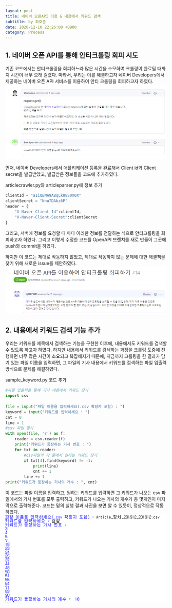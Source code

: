 ```yaml
---
layout: post
title: 네이버 오픈API 이용 & 내용에서 키워드 검색
subtitle: by 최호준
date: 2020-12-10 22:26:00 +0900
category: Process
---
```


## 1. 네이버 오픈 API를 통해 안티크롤링 회피 시도

기존 코드에서는 안티크롤링을 회피하느라 많은 시간을 소모하여 크롤링이 완료될 때까지 시간이 너무 오래 걸렸다.
따라서, 우리는 이를 해결하고자 네이버 Developers에서 제공하는 네이버 오픈 API 서비스를 이용하여 안티 크롤링을 회피하고자 하였다.
![issue4](../assets/img/issue4.PNG)

먼저, 네이버 Developers에서 애플리케이션 등록을 완료해서 Client id와 Client secret을 발급받았고, 발급받은 정보들을 코드에 추가하였다.

articlecrawler.py와 articleparser.py에 정보 추가
```python
clientId = "a1iQBNA9ABqLk88S0m0X"
clientSecret = "NnuTDAbz6P"
header = {
    "X-Naver-Client-Id":clientId,
    "X-Naver-Client-Secret":clientSecret
}
```

그리고, 서버에 정보를 요청할 때 마다 이러한 정보를 전달하는 식으로 안티크롤링을 회피하고자 하였다.
그리고 이렇게 수정한 코드를 OpenAPI 브랜치를 새로 만들어 그곳에 push와 commit을 하였다.

하지만 이 코드는 제대로 작동하지 않았고, 제대로 작동하지 않는 문제에 대한 해결책을 찾기 위해 새로운 issue를 제안하였다.
![issue14](../assets/img/issue14.PNG)


## 2. 내용에서 키워드 검색 기능 추가

우리는 키워드를 제목에서 검색하는 기능을 구현한 이후에, 내용에서도 키워드를 검색할 수 있도록 하고자 하였다. 
하지만 내용에서 키워드를 검색하는 과정을 크롤링 도중에 진행하면 너무 많은 시간이 소요되고 복잡해지기 때문에, 지금까지 크롤링을 한 결과가 담겨 있는 파일 이름을 입력하면, 그 파일의 기사 내용에서 키워드를 검색하는 파일 입출력 방식으로 문제를 해결하였다.

sample_keyword.py 코드 추가
```python
#파일 입출력을 통해 기사 내용에서 키워드 찾기
import csv

file = input("파일 이름을 입력하세요(.csv 확장자 포함) : ")
keyword = input("키워드를 입력하세요 : ")
cnt = 0
line = 1
#csv 파일 열기
with open(file, 'r') as f:
    reader = csv.reader(f)
    print("키워드가 등장하는 기사 번호 : ")
    for txt in reader:
        #csv파일의 각 줄에서 원하는 키워드 찾기
        if txt[4].find(keyword) != -1:
            print(line)
            cnt += 1
        line += 1
print("키워드가 등장하는 기사의 개수 : ", cnt)
```

이 코드는 파일 이름을 입력하고, 원하는 키워드를 입력하면 그 키워드가 나오는 csv 파일에서의 기사 번호를 모두 출력하고, 키워드가 나오는 기사의 개수가 총 몇개인지 마지막으로 출력해준다.
코드는 밑의 실행 결과 사진을 보면 알 수 있듯이, 정상적으로 작동하였다.
![result](../assets/img/keyword_result.png)
